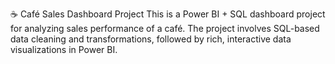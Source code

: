 ☕ Café Sales Dashboard Project
This is a Power BI + SQL dashboard project for analyzing sales performance of a café. The project involves SQL-based data cleaning and transformations, followed by rich, interactive data visualizations in Power BI.
